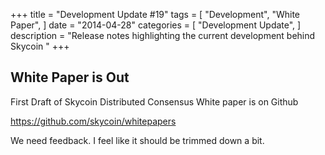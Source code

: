 +++
title = "Development Update #19"
tags = [
    "Development",
    "White Paper",
]
date = "2014-04-28"
categories = [
    "Development Update",
]
description = "Release notes highlighting the current development behind Skycoin  "
+++

## White Paper is Out

First Draft of Skycoin Distributed Consensus White paper is on Github

https://github.com/skycoin/whitepapers

We need feedback. I feel like it should be trimmed down a bit.
